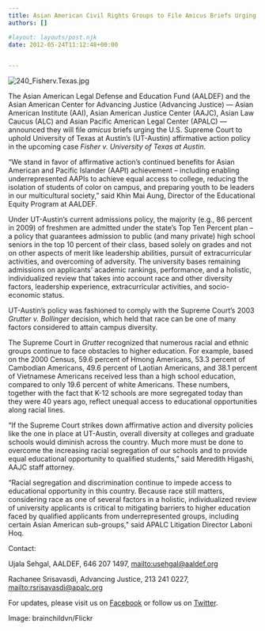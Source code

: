 ```yaml
---
title: Asian American Civil Rights Groups to File Amicus Briefs Urging Supreme Court to Uphold Affirmative Action in Fisher v. Texas
authors: []

#layout: layouts/post.njk
date: 2012-05-24T11:12:48+00:00


---
```


![240_Fisherv.Texas.jpg](/uploads/240_Fisherv.Texas.jpg)

The Asian American Legal Defense and Education Fund (AALDEF) and the Asian
American Center for Advancing Justice (Advancing Justice) — Asian American
Institute (AAI), Asian American Justice Center (AAJC), Asian Law Caucus (ALC)
and Asian Pacific American Legal Center (APALC) — announced they will file
_amicus_ briefs urging the U.S. Supreme Court to uphold University of Texas at
Austin’s (UT-Austin) affirmative action policy in the upcoming case _Fisher v.
University of Texas at Austin_.

“We stand in favor of affirmative action’s continued benefits for Asian American
and Pacific Islander (AAPI) achievement – including enabling underrepresented
AAPIs to achieve equal access to college, reducing the isolation of students of
color on campus, and preparing youth to be leaders in our multicultural
society,” said Khin Mai Aung, Director of the Educational Equity Program at
AALDEF.

Under UT-Austin’s current admissions policy, the majority (e.g., 86 percent in
2009) of freshmen are admitted under the state’s Top Ten Percent plan – a policy
that guarantees admission to public (and many private) high school seniors in
the top 10 percent of their class, based solely on grades and not on other
aspects of merit like leadership abilities, pursuit of extracurricular
activities, and overcoming of adversity. The university bases remaining
admissions on applicants’ academic rankings, performance, and a holistic,
individualized review that takes into account race and other diversity factors,
leadership experience, extracurricular activities, and socio-economic status.

UT-Austin’s policy was fashioned to comply with the Supreme Court’s 2003
_Grutter v. Bollinger_ decision, which held that race can be one of many factors
considered to attain campus diversity.

The Supreme Court in _Grutter_ recognized that numerous racial and ethnic groups
continue to face obstacles to higher education. For example, based on the 2000
Census, 59.6 percent of Hmong Americans, 53.3 percent of Cambodian Americans,
49.6 percent of Laotian Americans, and 38.1 percent of Vietnamese Americans
received less than a high school education, compared to only 19.6 percent of
white Americans. These numbers, together with the fact that K-12 schools are
more segregated today than they were 40 years ago, reflect unequal access to
educational opportunities along racial lines.

“If the Supreme Court strikes down affirmative action and diversity policies
like the one in place at UT-Austin, overall diversity at colleges and graduate
schools would diminish across the country. Much more must be done to overcome
the increasing racial segregation of our schools and to provide equal
educational opportunity to qualified students,” said Meredith Higashi, AAJC
staff attorney.

“Racial segregation and discrimination continue to impede access to educational
opportunity in this country. Because race still matters, considering race as one
of several factors in a holistic, individualized review of university applicants
is critical to mitigating barriers to higher education faced by qualified
applicants from underrepresented groups, including certain Asian American
sub-groups,” said APALC Litigation Director Laboni Hoq.

Contact:

Ujala Sehgal, AALDEF, 646 207 1497, <mailto:usehgal@aaldef.org>

Rachanee Srisavasdi, Advancing Justice, 213 241 0227, <mailto:rsrisavasdi@apalc.org>

For updates, please visit us on [Facebook][1] or follow us on [Twitter][2].

Image: brainchildvn/Flickr

[1]: https://www.facebook.com/pages/Asian-American-Legal-Defense-and-Education-Fund-AALDEF/298112369682

[2]: https://twitter.com/#%21/aaldef
